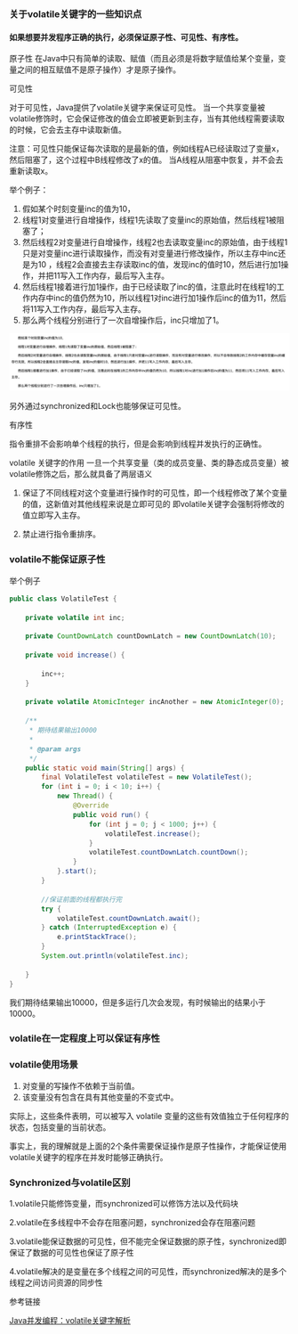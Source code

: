 ### 关于volatile关键字的一些知识点

#### 如果想要并发程序正确的执行，必须保证原子性、可见性、有序性。

 原子性
 在Java中只有简单的读取、赋值（而且必须是将数字赋值给某个变量，变量之间的相互赋值不是原子操作）才是原子操作。
 
 可见性
 
 对于可见性，Java提供了volatile关键字来保证可见性。
 当一个共享变量被volatile修饰时，它会保证修改的值会立即被更新到主存，当有其他线程需要读取的时候，它会去主存中读取新值。
 
 注意：可见性只能保证每次读取的是最新的值，例如线程A已经读取过了变量x，然后阻塞了，这个过程中B线程修改了x的值。
 当A线程从阻塞中恢复，并不会去重新读取x。
 
举个例子：
1. 假如某个时刻变量inc的值为10，
2. 线程1对变量进行自增操作，线程1先读取了变量inc的原始值，然后线程1被阻塞了；
3. 然后线程2对变量进行自增操作，线程2也去读取变量inc的原始值，由于线程1只是对变量inc进行读取操作，而没有对变量进行修改操作，所以主存中inc还是为10 ，线程2会直接去主存读取inc的值，发现inc的值时10，然后进行加1操作，并把11写入工作内存，最后写入主存。
4. 然后线程1接着进行加1操作，由于已经读取了inc的值，注意此时在线程1的工作内存中inc的值仍然为10，所以线程1对inc进行加1操作后inc的值为11，然后将11写入工作内存，最后写入主存。
5. 那么两个线程分别进行了一次自增操作后，inc只增加了1。
 
 ![volatile不能保证原子性.png](volatile不能保证原子性.png)
 
 另外通过synchronized和Lock也能够保证可见性。
 
 
 有序性
 
 指令重排不会影响单个线程的执行，但是会影响到线程并发执行的正确性。
 
 volatile 关键字的作用 一旦一个共享变量（类的成员变量、类的静态成员变量）被volatile修饰之后，那么就具备了两层语义
 
 1. 保证了不同线程对这个变量进行操作时的可见性，即一个线程修改了某个变量的值，这新值对其他线程来说是立即可见的
 即volatile关键字会强制将修改的值立即写入主存。
 
 2. 禁止进行指令重排序。
 

 ### volatile不能保证原子性
 
 举个例子
```java
public class VolatileTest {

    private volatile int inc;

    private CountDownLatch countDownLatch = new CountDownLatch(10);

    private void increase() {

        inc++;
    }

    private volatile AtomicInteger incAnother = new AtomicInteger(0);

    /**
     * 期待结果输出10000
     *
     * @param args
     */
    public static void main(String[] args) {
        final VolatileTest volatileTest = new VolatileTest();
        for (int i = 0; i < 10; i++) {
            new Thread() {
                @Override
                public void run() {
                    for (int j = 0; j < 1000; j++) {
                        volatileTest.increase();
                    }
                    volatileTest.countDownLatch.countDown();
                }
            }.start();
        }

        //保证前面的线程都执行完
        try {
            volatileTest.countDownLatch.await();
        } catch (InterruptedException e) {
            e.printStackTrace();
        }
        System.out.println(volatileTest.inc);

    }
}
```
我们期待结果输出10000，但是多运行几次会发现，有时候输出的结果小于10000。


### volatile在一定程度上可以保证有序性

### volatile使用场景

1. 对变量的写操作不依赖于当前值。
2. 该变量没有包含在具有其他变量的不变式中。

实际上，这些条件表明，可以被写入 volatile 变量的这些有效值独立于任何程序的状态，包括变量的当前状态。

事实上，我的理解就是上面的2个条件需要保证操作是原子性操作，才能保证使用volatile关键字的程序在并发时能够正确执行。


### Synchronized与volatile区别 

1.volatile只能修饰变量，而synchronized可以修饰方法以及代码块
 
2.volatile在多线程中不会存在阻塞问题，synchronized会存在阻塞问题
 
3.volatile能保证数据的可见性，但不能完全保证数据的原子性，synchronized即保证了数据的可见性也保证了原子性
 
4.volatile解决的是变量在多个线程之间的可见性，而synchronized解决的是多个线程之间访问资源的同步性
 
参考链接

[Java并发编程：volatile关键字解析](https://www.cnblogs.com/dolphin0520/p/3920373.html)